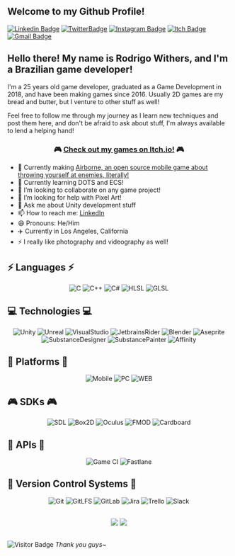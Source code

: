 ## Welcome to my Github Profile!

[![Linkedin Badge](https://img.shields.io/badge/-rodrigowithers-blue?style=flat-square&logo=Linkedin&logoColor=white&link=https://www.linkedin.com/in/anirudhemmadi/)](https://www.linkedin.com/in/rodrigo-sales-56201412b/) 
[![TwitterBadge](https://img.shields.io/static/v1?message=RodrigoWithers&logo=twitter&color=1DA1F2&logoColor=white&label=%20&style=flat-square&link=https://twitter.com/RodrigoWithers)](https://twitter.com/RodrigoWithers)
[![Instagram Badge](https://img.shields.io/static/v1?message=rodrigo.withers&logo=instagram&color=8a3ab9&logoColor=white&label=%20&style=flat-square&link=https://www.instagram.com/rodrigo.withers/)](https://www.instagram.com/rodrigo.withers/)
[![Itch Badge](https://img.shields.io/static/v1?message=DevoraStudios&logo=itch.io&color=FA5C5C&logoColor=white&label=%20&style=flat-square&link=https://devorastudios.itch.io/)](https://devorastudios.itch.io/)
[![Gmail Badge](https://img.shields.io/badge/-rodrigo.salesveiga@gmail.com-c14438?style=flat-square&logo=Gmail&logoColor=white&link=mailto:rodrigo.salesveiga@gmail.com)](mailto:rodrigo.salesveiga@gmail.com)

## Hello there! My name is Rodrigo Withers, and I'm a Brazilian game developer!

I'm a 25 years old game developer, graduated as a Game Development in 2018, and have been making games since 2016. Usually 2D games are my bread and butter, but I venture to other stuff as well!

Feel free to follow me through my journey as I learn new techniques and post them here, and don't be afraid to ask about stuff, I'm always available to lend a helping hand!

<div align="center">
  
###  🎮 [Check out my games on Itch.io!](devorastudios.itch.io) 🎮
  
</div>

- 🔭 Currently making [Airborne, an open source mobile game about throwing yourself at enemies, literally!](https://github.com/rodrigowithers/airborne)
- 🌱 Currently learning DOTS and ECS!
- 👯 I’m looking to collaborate on any game project!
- 🤔 I’m looking for help with Pixel Art!
- 💬 Ask me about Unity development stuff
- 📫 How to reach me: [LinkedIn](https://www.linkedin.com/in/rodrigo-sales-56201412b/)
- 😄 Pronouns: He/Him
- ✈️ Currently in Los Angeles, California
- ⚡ I really like photography and videography as well!


## ⚡ Languages ⚡

<div align="center">
  
![C](https://img.shields.io/badge/-C-00599C?style=flat&logo=c)
![C++](https://img.shields.io/badge/-C++-00599C?flat&logo=cplusplus)
![C#](https://img.shields.io/badge/-CS-A179DC?flat&logo=csharp)
![HLSL](https://img.shields.io/badge/-HLSL-225f4a?flat&logo=OpenGL)
![GLSL](https://img.shields.io/badge/-GLSL-225f27?flat&logo=OpenGL)
  
</div>

## 💻 Technologies 💻

<div align="center">

![Unity](https://img.shields.io/badge/-Unity-00599C?style=flat&logo=unity)
![Unreal](https://img.shields.io/badge/-UnrealEngine-2E2E2C?flat&logo=unrealengine)
![VisualStudio](https://img.shields.io/badge/-VisualStudio-68217A?flat&logo=visualstudio)
![JetbrainsRider](https://img.shields.io/badge/-JetBrainsRider-2E2E2C?flat&logo=JetBrains)
![Blender](https://img.shields.io/badge/-Blender-F39532?flat&logo=blender)
![Aseprite](https://img.shields.io/badge/-Aseprite-f5f5f5?flat&logo=aseprite)
![SubstanceDesigner](https://img.shields.io/badge/-SubstanceDesigner-E03028?flat&logo=adobe)
![SubstancePainter](https://img.shields.io/badge/-SubstancePainter-E03028?flat&logo=adobe)
![Affinity](https://img.shields.io/badge/-AffinityDesigner-38BDFA?flat&logo=affinitydesigner)

</div>
 
## 📱 Platforms 📱

<div align="center">

![Mobile](https://img.shields.io/badge/-Andriod-00599C?style=flat&logo=Android)
![PC](https://img.shields.io/badge/-Windows-00599C?style=flat&logo=windows)
![WEB](https://img.shields.io/badge/-WebGL-00599C?style=flat&logo=webgl)

</div>

## 🎮 SDKs 🎮

<div align="center">

![SDL](https://img.shields.io/badge/-SDL-00599C?style=flat&logo=icon)
![Box2D](https://img.shields.io/badge/-Box2D-00599C?style=flat&logo=icon)
![Oculus](https://img.shields.io/badge/-OculusVR-00599C?style=flat&logo=oculus)
![FMOD](https://img.shields.io/badge/-FMOD-00599C?style=flat&logo=fmod)
![Cardboard](https://img.shields.io/badge/-GoogleCardboard-00599C?style=flat&logo=googlecardboard)

</div>

## 💎 APIs 💎

<div align="center">

![Game CI](https://img.shields.io/badge/-GameCI-00599C?style=flat&logo=icon)
![Fastlane](https://img.shields.io/badge/-Fastlane-00599C?style=flat&logo=fastlane)

</div>
 
## 🌲 Version Control Systems 🌲

<div align="center">

![Git](https://img.shields.io/badge/-Git-00599C?style=flat&logo=git)
![GitLFS](https://img.shields.io/badge/-GitLFS-00599C?style=flat&logo=gitlfs)
![GitLab](https://img.shields.io/badge/-GitLab-00599C?style=flat&logo=gitlab)
![Jira](https://img.shields.io/badge/-Jira-00599C?style=flat&logo=jira)
![Trello](https://img.shields.io/badge/-Trello-00599C?style=flat&logo=trello)
![Slack](https://img.shields.io/badge/-Slack-00599C?style=flat&logo=slack)

<br>
</div>

<div align="center">

<img src = "https://github-readme-stats.vercel.app/api?username=rodrigowithers&count_private=true&include_all_commits=true&show_icons=true&theme=omni&line_height=24">
<img src = "https://github-readme-stats.vercel.app/api/top-langs/?username=rodrigowithers&count_private=true&theme=omni&layout=compact">

</div>

<br>

![Visitor Badge](https://visitor-badge.laobi.icu/badge?page_id=rodrigowithers.rodrigowithers) *Thank you guys~* 
